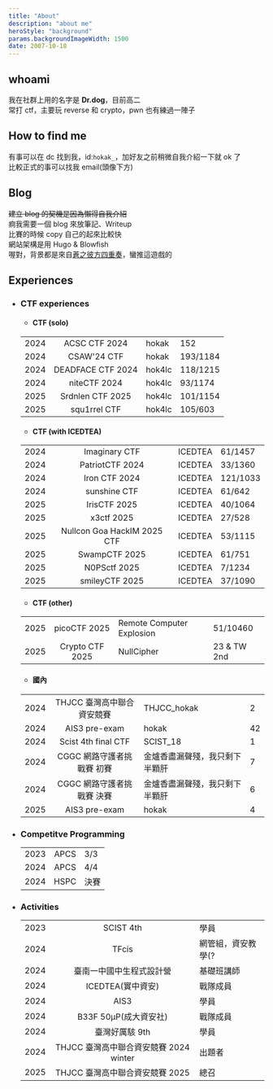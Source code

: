 ```yaml
---
title: "About"
description: "about me"
heroStyle: "background"
params.backgroundImageWidth: 1500
date: 2007-10-18
---
```


## whoami

我在社群上用的名字是 **Dr.dog**，目前高二  
常打 ctf，主要玩 reverse 和 crypto，pwn 也有練過一陣子

## How to find me

有事可以在 dc 找到我，id:`hokak_`，加好友之前稍微自我介紹一下就 ok 了  
比較正式的事可以找我 email(頭像下方)

## Blog

~~建立 blog 的契機是因為懶得自我介紹~~  
痾我需要一個 blog 來放筆記、Writeup  
比賽的時候 copy 自己的起來比較快  
網站架構是用 Hugo & Blowfish  
喔對，背景都是來自[蒼之彼方四重奏](https://store.steampowered.com/app/1044620/_/)，蠻推這遊戲的

## Experiences

- ### CTF experiences

  - #### CTF (solo)

  |      |                   |        |          |
  | :--- | :---------------: | :----- | :------- |
  | 2024 |   ACSC CTF 2024   | hokak  | 152      |
  | 2024 |    CSAW'24 CTF    | hokak  | 193/1184 |
  | 2024 | DEADFACE CTF 2024 | hok4lc | 118/1215 |
  | 2024 |   niteCTF 2024    | hok4lc | 93/1174  |
  | 2025 | Srdnlen CTF 2025  | hok4lc | 101/1154 |
  | 2025 |   squ1rrel CTF    | hok4lc | 105/603  |

  - #### CTF (with ICEDTEA)

  |      |                             |         |          |
  | :--- | :-------------------------: | :------ | :------- |
  | 2024 |        Imaginary CTF        | ICEDTEA | 61/1457  |
  | 2024 |       PatriotCTF 2024       | ICEDTEA | 33/1360  |
  | 2024 |        Iron CTF 2024        | ICEDTEA | 121/1033 |
  | 2024 |        sunshine CTF         | ICEDTEA | 61/642   |
  | 2025 |        IrisCTF 2025         | ICEDTEA | 40/1064  |
  | 2025 |         x3ctf 2025          | ICEDTEA | 27/528   |
  | 2025 | Nullcon Goa HackIM 2025 CTF | ICEDTEA | 53/1115  |
  | 2025 |        SwampCTF 2025        | ICEDTEA | 61/751   |
  | 2025 |        N0PSctf 2025         | ICEDTEA | 7/1234   |
  | 2025 |       smileyCTF 2025        | ICEDTEA | 37/1090  |

  - #### CTF (other)

  |      |              |                           |          |
  | :--- | :----------: | :------------------------ | :------- |
  | 2025 | picoCTF 2025 | Remote Computer Explosion | 51/10460 |
  | 2025 | Crypto CTF 2025 | NullCipher | 23 & TW 2nd |

  - #### 國內

  |      |                            |                                |     |
  | :--- | :------------------------: | :----------------------------- | :-- |
  | 2024 | THJCC 臺灣高中聯合資安競賽 | THJCC_hokak                    | 2   |
  | 2024 |       AIS3 pre-exam        | hokak                          | 42  |
  | 2024 |    Scist 4th final CTF     | SCIST_18                       | 1   |
  | 2024 | CGGC 網路守護者挑戰賽 初賽 | 金爐香盡漏聲殘，我只剩下半顆肝 | 7   |
  | 2024 | CGGC 網路守護者挑戰賽 決賽 | 金爐香盡漏聲殘，我只剩下半顆肝 | 6   |
  | 2025 |       AIS3 pre-exam        | hokak                      | 4   |

- ### Competitve Programming

  |      |      |      |
  | :--- | :--: | :--- |
  | 2023 | APCS | 3/3  |
  | 2024 | APCS | 4/4  |
  | 2024 | HSPC | 決賽 |

- ### Activities

  |      |                                        |                    |
  | :--- | :------------------------------------: | :----------------- |
  | 2023 |               SCIST 4th                | 學員               |
  | 2024 |                 TFcis                  | 網管組，資安教學(? |
  | 2024 |        臺南一中國中生程式設計營        | 基礎班講師         |
  | 2024 |           ICEDTEA(實中資安)            | 戰隊成員           |
  | 2024 |                  AIS3                  | 學員               |
  | 2024 |         B33F 50μP(成大資安社)          | 戰隊成員           |
  | 2024 |             臺灣好厲駭 9th             | 學員               |
  | 2024 | THJCC 臺灣高中聯合資安競賽 2024 winter | 出題者             |
  | 2025 |    THJCC 臺灣高中聯合資安競賽 2025     | 總召               |

